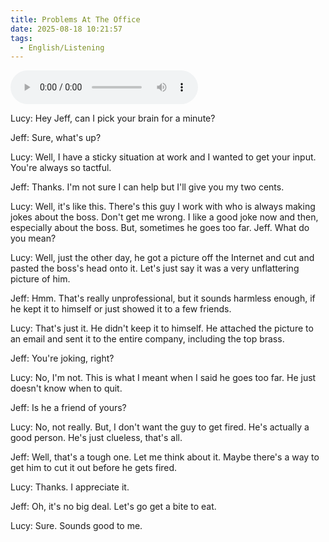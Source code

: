 ```yaml
---
title: Problems At The Office
date: 2025-08-18 10:21:57
tags: 
  - English/Listening
---
```

<audio controls src="https://cx-onedrive.pages.dev/api/raw?path=/Polyglot/ESLPod/015-problems-at-the-office.mp3"></audio>

Lucy: Hey Jeff, can I pick your brain for a minute?

Jeff: Sure, what's up?

Lucy: Well, I have a sticky situation at work and I wanted to get your input. You're always so tactful.

Jeff: Thanks. I'm not sure I can help but I'll give you my two cents.

Lucy: Well, it's like this. There's this guy I work with who is always making jokes about the boss. Don't get me wrong. I like a good joke now and then, especially about the boss. But, sometimes he goes too far. Jeff. What do you mean?

Lucy: Well, just the other day, he got a picture off the Internet and cut and pasted the boss's head onto it. Let's just say it was a very unflattering picture of him.

Jeff: Hmm. That's really unprofessional, but it sounds harmless enough, if he kept it to himself or just showed it to a few friends.

Lucy: That's just it. He didn't keep it to himself. He attached the picture to an email and sent it to the entire company, including the top brass.

Jeff: You're joking, right?

Lucy: No, I'm not. This is what I meant when I said he goes too far. He just doesn't know when to quit.

Jeff: Is he a friend of yours?

Lucy: No, not really. But, I don't want the guy to get fired. He's actually a good person. He's just clueless, that's all.

Jeff: Well, that's a tough one. Let me think about it. Maybe there's a way to get him to cut it out before he gets fired.

Lucy: Thanks. I appreciate it.

Jeff: Oh, it's no big deal. Let's go get a bite to eat.

Lucy: Sure. Sounds good to me.
